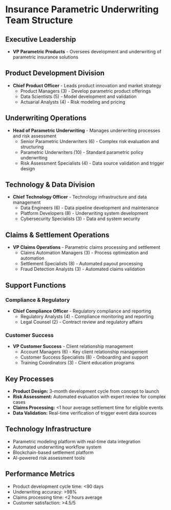 # Insurance Parametric Underwriting Team Structure

## Executive Leadership
- **VP Parametric Products** - Oversees development and underwriting of parametric insurance solutions

## Product Development Division
- **Chief Product Officer** - Leads product innovation and market strategy
  - Product Managers (3) - Develop parametric product offerings
  - Data Scientists (5) - Model development and validation
  - Actuarial Analysts (4) - Risk modeling and pricing

## Underwriting Operations
- **Head of Parametric Underwriting** - Manages underwriting processes and risk assessment
  - Senior Parametric Underwriters (6) - Complex risk evaluation and structuring
  - Parametric Underwriters (10) - Standard parametric policy underwriting
  - Risk Assessment Specialists (4) - Data source validation and trigger design

## Technology & Data Division
- **Chief Technology Officer** - Technology infrastructure and data management
  - Data Engineers (6) - Data pipeline development and maintenance
  - Platform Developers (8) - Underwriting system development
  - Cybersecurity Specialists (3) - Data and system security

## Claims & Settlement Operations
- **VP Claims Operations** - Parametric claims processing and settlement
  - Claims Automation Managers (3) - Process optimization and automation
  - Settlement Specialists (8) - Automated payout processing
  - Fraud Detection Analysts (3) - Automated claims validation

## Support Functions
### Compliance & Regulatory
- **Chief Compliance Officer** - Regulatory compliance and reporting
  - Regulatory Analysts (4) - Compliance monitoring and reporting
  - Legal Counsel (2) - Contract review and regulatory affairs

### Customer Success
- **VP Customer Success** - Client relationship management
  - Account Managers (6) - Key client relationship management
  - Customer Success Specialists (8) - Onboarding and support
  - Training Coordinators (3) - Client education programs

## Key Processes
- **Product Design:** 3-month development cycle from concept to launch
- **Risk Assessment:** Automated evaluation with expert review for complex cases
- **Claims Processing:** <1 hour average settlement time for eligible events
- **Data Validation:** Real-time verification of trigger event data sources

## Technology Infrastructure
- Parametric modeling platform with real-time data integration
- Automated underwriting workflow system
- Blockchain-based settlement platform
- AI-powered risk assessment tools

## Performance Metrics
- Product development cycle time: <90 days
- Underwriting accuracy: >98%
- Claims processing time: <2 hours average
- Customer satisfaction: >4.5/5
